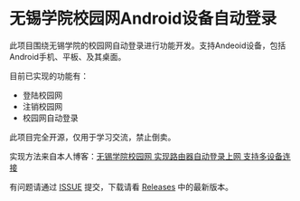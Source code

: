 # 无锡学院校园网Android设备自动登录

此项目围绕无锡学院的校园网自动登录进行功能开发。支持Andeoid设备，包括Android手机、平板、及其桌面。

目前已实现的功能有：
* 登陆校园网
* 注销校园网
* 校园网自动登录

此项目完全开源，仅用于学习交流，禁止倒卖。

实现方法来自本人博客：[无锡学院校园网 实现路由器自动登录上网 支持多设备连接](https://blog.joyer.top/2021-12-03-3/)

有问题请通过 [ISSUE](https://github.com/JoyerLiu/wxxy_auto_login_android/issues) 提交，下载请看 [Releases](https://github.com/JoyerLiu/wxxy_auto_login_android/releases) 中的最新版本。
